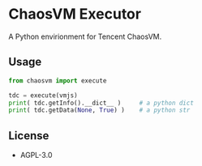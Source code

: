 # ChaosVM Executor

A Python envirionment for Tencent ChaosVM.

## Usage

```python
from chaosvm import execute

tdc = execute(vmjs)
print( tdc.getInfo().__dict__ )     # a python dict
print( tdc.getData(None, True) )    # a python str
```

## License

- AGPL-3.0
